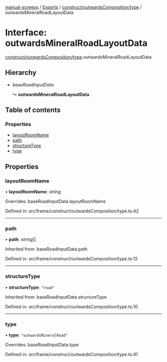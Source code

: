 [manual-screeps](../README.md) / [Exports](../modules.md) / [construct/outwardsComposition/type](../modules/construct_outwardscomposition_type.md) / outwardsMineralRoadLayoutData

# Interface: outwardsMineralRoadLayoutData

[construct/outwardsComposition/type](../modules/construct_outwardscomposition_type.md).outwardsMineralRoadLayoutData

## Hierarchy

- *baseRoadInputData*

  ↳ **outwardsMineralRoadLayoutData**

## Table of contents

### Properties

- [layoutRoomName](construct_outwardscomposition_type.outwardsmineralroadlayoutdata.md#layoutroomname)
- [path](construct_outwardscomposition_type.outwardsmineralroadlayoutdata.md#path)
- [structureType](construct_outwardscomposition_type.outwardsmineralroadlayoutdata.md#structuretype)
- [type](construct_outwardscomposition_type.outwardsmineralroadlayoutdata.md#type)

## Properties

### layoutRoomName

• **layoutRoomName**: *string*

Overrides: baseRoadInputData.layoutRoomName

Defined in: src/frame/construct/outwardsComposition/type.ts:42

___

### path

• **path**: *string*[]

Inherited from: baseRoadInputData.path

Defined in: src/frame/construct/outwardsComposition/type.ts:12

___

### structureType

• **structureType**: ``"road"``

Inherited from: baseRoadInputData.structureType

Defined in: src/frame/construct/outwardsComposition/type.ts:10

___

### type

• **type**: ``"outwardsMineralRoad"``

Overrides: baseRoadInputData.type

Defined in: src/frame/construct/outwardsComposition/type.ts:41
